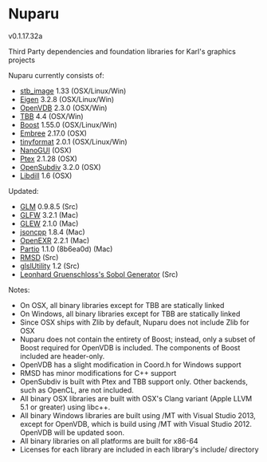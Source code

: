 Nuparu
======

v0.1.17.32a

Third Party dependencies and foundation libraries for Karl's graphics projects

Nuparu currently consists of:

* [stb_image](https://code.google.com/p/stblib/) 1.33 (OSX/Linux/Win)
* [Eigen](eigen.tuxfamily.org/) 3.2.8 (OSX/Linux/Win)
* [OpenVDB](http://www.openvdb.org/) 2.3.0 (OSX/Win)
* [TBB](https://www.threadingbuildingblocks.org/) 4.4 (OSX/Win)
* [Boost](www.boost.org) 1.55.0 (OSX/Linux/Win)
* [Embree](https://embree.github.io) 2.17.0 (OSX)
* [tinyformat](https://github.com/c42f/tinyformat) 2.0.1 (OSX/Linux/Win)
* [NanoGUI](https://github.com/wjakob/nanogui) (OSX)
* [Ptex](http://ptex.us) 2.1.28 (OSX)
* [OpenSubdiv](http://graphics.pixar.com/opensubdiv/docs/intro.html)  3.2.0 (OSX)
* [Libdill](http://libdill.org) 1.6 (OSX)

Updated:

* [GLM](http://glm.g-truc.net) 0.9.8.5 (Src)
* [GLFW](http://www.glfw.org) 3.2.1 (Mac)
* [GLEW](http://github.com/nigels-com/glew) 2.1.0 (Mac)
* [jsoncpp](https://github.com/open-source-parsers/jsoncpp) 1.8.4 (Mac)
* [OpenEXR](http://www.openexr.com) 2.2.1 (Mac)
* [Partio](http://www.disneyanimation.com/technology/partio.html) 1.1.0 (8b6ea0d) (Mac)
* [RMSD](http://boscoh.com/code/) (Src)
* [glslUtility](https://github.com/CIS565-Fall-2012/Project0-Cuda-Checker/blob/master/HW0_MAC/src/glslUtility.cpp) 1.2 (Src)
* [Leonhard Gruenschloss's Sobol Generator](http://gruenschloss.org) (Src)

Notes:

* On OSX, all binary libraries except for TBB are statically linked
* On Windows, all binary libraries except for TBB are statically linked
* Since OSX ships with Zlib by default, Nuparu does not include Zlib for OSX
* Nuparu does not contain the entirety of Boost; instead, only a subset of Boost required for OpenVDB is included. The components of Boost included are header-only.
* OpenVDB has a slight modification in Coord.h for Windows support
* RMSD has minor modifications for C++ support
* OpenSubdiv is built with Ptex and TBB support only. Other backends, such as OpenCL, are not included.
* All binary OSX libraries are built with OSX's Clang variant (Apple LLVM 5.1 or greater) using libc++.
* All binary Windows libraries are built using /MT with Visual Studio 2013, except for OpenVDB, which is build using /MT with Visual Studio 2012. OpenVDB will be updated soon.
* All binary libraries on all platforms are built for x86-64
* Licenses for each library are included in each library's include/ directory
